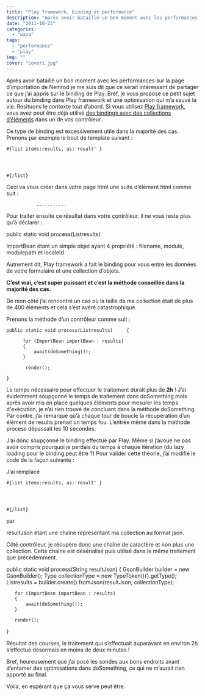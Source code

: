 ```yaml
---
title: "Play framework, binding et performance"
description: "Après avoir bataillé un bon moment avec les performances sur la page d’importation de Nemrod je me suis dit que ce serait intéressant de partager ce q..."
date: "2011-10-23"
categories: 
  - "waza"
tags: 
  - "performance"
  - "play"
img: ""
cover: "cover1.jpg"
---
```


Après avoir bataillé un bon moment avec les performances sur la page d’importation de Nemrod je me suis dit que ce serait intéressant de partager ce que j’ai appris sur le binding de Play. Bref, je vous propose ce petit sujet autour du binding dans Play framework et une optimisation qui m’a sauvé la vie. Resituons le contexte tout d’abord. Si vous utilisez [Play framework](http://www.playframework.org/), vous avez peut être déjà utilisé [des bindings avec des collections d’éléments](http://www.playframework.org/documentation/1.2.3/controllers#array) dans un de vos contrôleur.

Ce type de binding est excessivement utile dans la majorité des cas. Prenons par exemple le bout de template suivant :

    #{list items:results, as:'result' }
       
       
       
       
    #{/list}

Ceci va vous créer dans votre page html une suite d’élément html comme suit :

          
        
        
        
               …..........

Pour traiter ensuite ce résultat dans votre contrôleur, il ne vous reste plus qu’à déclarer :

public static void process(Listresults)

ImportBean étant un simple objet ayant 4 propriété : filename, module, modulepath et localeId

Autrement dit, Play framework a fait le binding pour vous entre les données de votre formulaire et une collection d’objets.

**C’est vrai, c’est super puissant et c’est la méthode conseillée dans la majorité des cas.**

De mon côté j’ai rencontré un cas où la taille de ma collection était de plus de 400 éléments et cela s’est avéré catastrophique.

Prenons la méthode d’un contrôleur comme suit :

    public static void process(Listresults)     {
     
          for (ImportBean importBean : results)
          {
              await(doSomething());
          }

           render();

    }

Le temps nécessaire pour effectuer le traitement durait plus de **2h** ! J’ai évidemment soupçonné le temps de traitement dans doSomething mais après avoir mis en place quelques éléments pour mesurer les temps d'exécution, je n’ai rien trouvé de concluant dans la méthode doSomething. Par contre, j’ai remarqué qu’à chaque tour de boucle la récupération d’un élément de results prenait un temps fou. L’entrée même dans la méthode process dépassait les 10 secondes.

J’ai donc soupçonné le binding effectué par Play. Même si j’avoue ne pas avoir compris pourquoi je perdais du temps à chaque itération (du lazy loading pour le binding peut être ?) Pour valider cette théorie, j’ai modifié le code de la façon suivante :

J’ai remplacé

    #{list items:results, as:'result' }
       
       
       
       
    #{/list}

par

resultJson étant une chaîne représentant ma collection au format json.

Côté contrôleur, je récupère donc une chaîne de caractère et non plus une collection. Cette chaine est désérialisé puis utilisé dans le même traitement que précédemment.

public static void process(String resultJson)
{
       GsonBuilder builder = new GsonBuilder();
       Type collectionType = new TypeToken<List>(){}.getType();
       Listresults = builder.create().fromJson(resultJson, collectionType);

       for (ImportBean importBean : results)
       {
           await(doSomething());
       }

       render();
}

Résultat des courses, le traitement qui s’effectuait auparavant en environ 2h s’effectue désormais en moins de deux minutes !

Bref, heureusement que j’ai posé les sondes aux bons endroits avant d’entamer des optimisations dans doSomething, ce qui ne m’aurait rien apporté au final.

Voila, en espérant que ça vous serve peut être.
